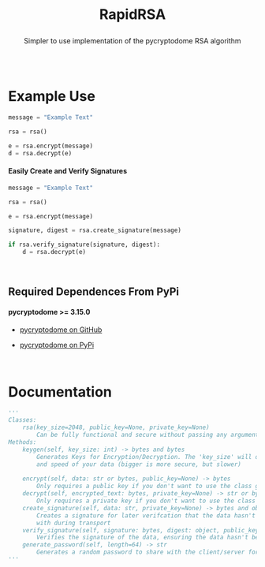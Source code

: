# <p align='center'>RapidRSA</p>
<p align='center'>Simpler to use implementation of the pycryptodome RSA algorithm</p>

<br>
<br>

# Example Use
```python
message = "Example Text"

rsa = rsa()

e = rsa.encrypt(message)
d = rsa.decrypt(e)
```
<h4>Easily Create and Verify Signatures</h4>

```python
message = "Example Text"

rsa = rsa()

e = rsa.encrypt(message)

signature, digest = rsa.create_signature(message)

if rsa.verify_signature(signature, digest):
    d = rsa.decrypt(e)
```
<br>

<h2>Required Dependences From PyPi</h2>

<h4>pycryptodome >= 3.15.0</h4>

- <a href="https://github.com/Legrandin/pycryptodome">pycryptodome on GitHub</a>

- <a href="https://pypi.org/project/pycryptodome/">pycryptodome on PyPi</a>


<br>

# Documentation
```python
'''
Classes:
    rsa(key_size=2048, public_key=None, private_key=None)
        Can be fully functional and secure without passing any arguments
Methods:
    keygen(self, key_size: int) -> bytes and bytes
        Generates Keys for Encryption/Decryption. The 'key_size' will determine the security
        and speed of your data (bigger is more secure, but slower)
    
    encrypt(self, data: str or bytes, public_key=None) -> bytes
        Only requires a public key if you don't want to use the class generated key
    decrypt(self, encrypted_text: bytes, private_key=None) -> str or bytes
        Only requires a private key if you don't want to use the class generated key
    create_signature(self, data: str, private_key=None) -> bytes and object
        Creates a signature for later verifcation that the data hasn't been tampered
        with during transport
    verify_signature(self, signature: bytes, digest: object, public_key=None) -> bool
        Verifies the signature of the data, ensuring the data hasn't been tampered with
    generate_password(self, length=64) -> str
        Generates a random password to share with the client/server for symmetric cryptography
'''
```
